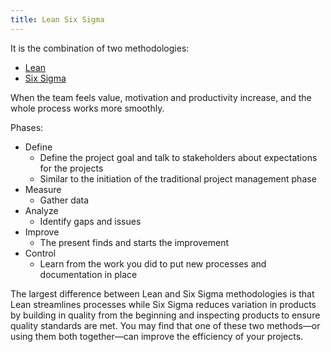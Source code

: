 ```yaml
---
title: Lean Six Sigma
---
```

It is the combination of two methodologies:

- [Lean](foundations-of-project-management/project-management-methodology/lean.md)
- [Six Sigma](foundations-of-project-management/project-management-methodology/six-sigma.md)

When the team feels value, motivation and productivity increase, and the whole process works more smoothly.

Phases:
- Define
    - Define the project goal and talk to stakeholders about expectations for the projects
    - Similar to the initiation of the traditional project management phase
- Measure
    - Gather data
- Analyze
    - Identify gaps and issues
- Improve
    - The present finds and starts the improvement
- Control
    - Learn from the work you did to put new processes and documentation in place

The largest difference between Lean and Six Sigma methodologies is that Lean streamlines processes while Six Sigma reduces variation in products by building in quality from the beginning and inspecting products to ensure quality standards are met. You may find that one of these two methods—or using them both together—can improve the efficiency of your projects.
